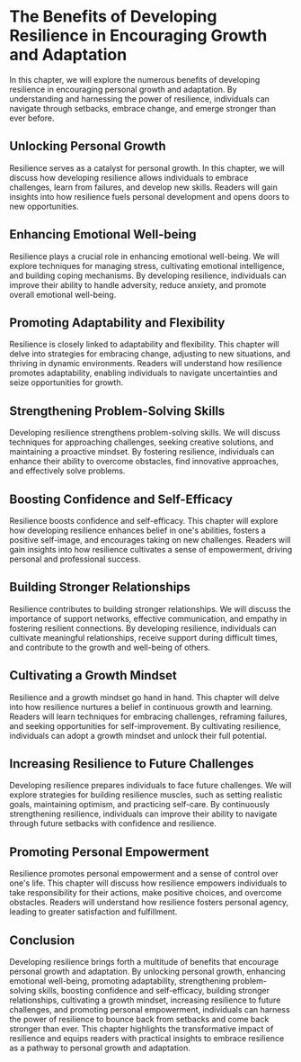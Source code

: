 The Benefits of Developing Resilience in Encouraging Growth and Adaptation
===================================================================================

In this chapter, we will explore the numerous benefits of developing resilience in encouraging personal growth and adaptation. By understanding and harnessing the power of resilience, individuals can navigate through setbacks, embrace change, and emerge stronger than ever before.

**Unlocking Personal Growth**
-----------------------------

Resilience serves as a catalyst for personal growth. In this chapter, we will discuss how developing resilience allows individuals to embrace challenges, learn from failures, and develop new skills. Readers will gain insights into how resilience fuels personal development and opens doors to new opportunities.

**Enhancing Emotional Well-being**
----------------------------------

Resilience plays a crucial role in enhancing emotional well-being. We will explore techniques for managing stress, cultivating emotional intelligence, and building coping mechanisms. By developing resilience, individuals can improve their ability to handle adversity, reduce anxiety, and promote overall emotional well-being.

**Promoting Adaptability and Flexibility**
------------------------------------------

Resilience is closely linked to adaptability and flexibility. This chapter will delve into strategies for embracing change, adjusting to new situations, and thriving in dynamic environments. Readers will understand how resilience promotes adaptability, enabling individuals to navigate uncertainties and seize opportunities for growth.

**Strengthening Problem-Solving Skills**
----------------------------------------

Developing resilience strengthens problem-solving skills. We will discuss techniques for approaching challenges, seeking creative solutions, and maintaining a proactive mindset. By fostering resilience, individuals can enhance their ability to overcome obstacles, find innovative approaches, and effectively solve problems.

**Boosting Confidence and Self-Efficacy**
-----------------------------------------

Resilience boosts confidence and self-efficacy. This chapter will explore how developing resilience enhances belief in one's abilities, fosters a positive self-image, and encourages taking on new challenges. Readers will gain insights into how resilience cultivates a sense of empowerment, driving personal and professional success.

**Building Stronger Relationships**
-----------------------------------

Resilience contributes to building stronger relationships. We will discuss the importance of support networks, effective communication, and empathy in fostering resilient connections. By developing resilience, individuals can cultivate meaningful relationships, receive support during difficult times, and contribute to the growth and well-being of others.

**Cultivating a Growth Mindset**
--------------------------------

Resilience and a growth mindset go hand in hand. This chapter will delve into how resilience nurtures a belief in continuous growth and learning. Readers will learn techniques for embracing challenges, reframing failures, and seeking opportunities for self-improvement. By cultivating resilience, individuals can adopt a growth mindset and unlock their full potential.

**Increasing Resilience to Future Challenges**
----------------------------------------------

Developing resilience prepares individuals to face future challenges. We will explore strategies for building resilience muscles, such as setting realistic goals, maintaining optimism, and practicing self-care. By continuously strengthening resilience, individuals can improve their ability to navigate through future setbacks with confidence and resilience.

**Promoting Personal Empowerment**
----------------------------------

Resilience promotes personal empowerment and a sense of control over one's life. This chapter will discuss how resilience empowers individuals to take responsibility for their actions, make positive choices, and overcome obstacles. Readers will understand how resilience fosters personal agency, leading to greater satisfaction and fulfillment.

**Conclusion**
--------------

Developing resilience brings forth a multitude of benefits that encourage personal growth and adaptation. By unlocking personal growth, enhancing emotional well-being, promoting adaptability, strengthening problem-solving skills, boosting confidence and self-efficacy, building stronger relationships, cultivating a growth mindset, increasing resilience to future challenges, and promoting personal empowerment, individuals can harness the power of resilience to bounce back from setbacks and come back stronger than ever. This chapter highlights the transformative impact of resilience and equips readers with practical insights to embrace resilience as a pathway to personal growth and adaptation.

